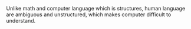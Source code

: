 Unlike math and computer language which is structures, human language are ambiguous and unstructured, which makes computer difficult to understand.
